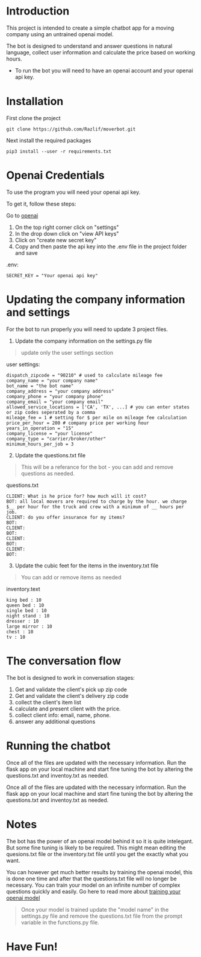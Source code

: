# Introduction

This project is intended to create a simple chatbot app for a moving company using an untrained openai model.

The bot is designed to understand and answer questions in natural language, collect user information and calculate the price based on working hours.

* To run the bot you will need to have an openai account and your openai api key.


# Installation

First clone the project
```
git clone https://github.com/Razlif/moverbot.git
```
Next install the required packages
```
pip3 install --user -r requirements.txt
```

# Openai Credentials

To use the program you will need your openai api key.

To get it, follow these steps:

Go to [openai](https://beta.openai.com/)

1. On the top right corner click on "settings"
2. In the drop down click on "view API keys"
3. Click on "create new secret key"
4. Copy and then paste the api key into the .env file in the project folder and save

.env:
```
SECRET_KEY = "Your openai api key"
```

# Updating the company information and settings

For the bot to run properly you will need to update 3 project files.

1. Update the company information on the settings.py file

> update only the user settings section

user settings:
```
dispatch_zipcode = "90210" # used to calculate mileage fee
company_name = "your company name"
bot_name = "the bot name"
company_address = "your company address"
company_phone = "your company phone"
company_email = "your company email"
allowed_service_locations = ['CA', 'TX', ...] # you can enter states or zip codes seperated by a comma
mileage_fee = 1 # setting for $ per mile on mileage fee calculation
price_per_hour = 200 # company price per working hour
years_in_operation = "15"
company_license = "your license"
company_type = "carrier/broker/other"
minimum_hours_per_job = 3
```
2. Update the questions.txt file

> This will be a referance for the bot - you can add and remove questions as needed.

questions.txt
```
CLIENT: What is he price for? how much will it cost?
BOT: all local movers are required to charge by the hour. we charge $__ per hour for the truck and crew with a minimum of __ hours per job.
CLIENT: do you offer insurance for my items?
BOT:
CLIENT:
BOT:
CLIENT:
BOT:
CLIENT:
BOT:
```

3. Update the cubic feet for the items in the inventory.txt file

> You can add or remove items as needed

inventory.text
```
king bed : 10
queen bed : 10
single bed : 10
night stand : 10
dresser : 10
large mirror : 10
chest : 10
tv : 10
```

# The conversation flow

The bot is designed to work in conversation stages:
1. Get and validate the client's pick up zip code
2. Get and validate the client's delivery zip code
3. collect the client's item list
4. calculate and present client with the price.
5. collect client info: email, name, phone.
6. answer any additional questions

# Running the chatbot

Once all of the files are updated with the necessary information.
Run the flask app on your local machine and start fine tuning the bot by altering the questions.txt and inventoy.txt as needed.

Once all of the files are updated with the necessary information.
Run the flask app on your local machine and start fine tuning the bot by altering the questions.txt and inventoy.txt as needed.

# Notes

The bot has the power of an openai model behind it so it is quite intelegant.
But some fine tuning is likely to be required.
This might mean editing the quesions.txt file or the inventory.txt file until you get the exactly what you want.

You can however get much better results by training the openai model, this is done one time and after that the questions.txt file will no longer be necessary.
You can train your model on an infinite number of complex questions quickly and easily.
Go here to read more about [training your openai model](https://beta.openai.com/docs/guides/fine-tuning)
>Once your model is trained update the "model name" in the settings.py file and remove the questions.txt file from the prompt variable in the functions.py file.

# Have Fun!
